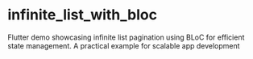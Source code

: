 # infinite_list_with_bloc
Flutter demo showcasing infinite list pagination using BLoC for efficient state management. A practical example for scalable app development
